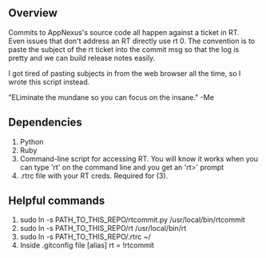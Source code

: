 ## Overview

Commits to AppNexus's source code all happen against a ticket in RT.  
Even issues that don't address an RT directly use rt 0.  The convention
is to paste the subject of the rt ticket into the commit msg
so that the log is pretty and we can build release notes easily.

I got tired of pasting subjects in from the web browser all the time,
so I wrote this script instead.  

"ELiminate the mundane so you can focus on the insane."
-Me

## Dependencies

1.  Python
1.  Ruby
1.  Command-line script for accessing RT.
		You will know it works when you can type 'rt' on
		the command line and you get an 'rt>' prompt
1.  .rtrc file with your RT creds.  Required for (3).

## Helpful commands

1.  sudo ln -s PATH_TO_THIS_REPO/rtcommit.py /usr/local/bin/rtcommit
1.  sudo ln -s PATH_TO_THIS_REPO/rt /usr/local/bin/rt
1.  sudo ln -s PATH_TO_THIS_REPO/.rtrc ~/
1.  Inside .gitconfig file
[alias]
  rt = !rtcommit
